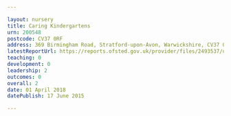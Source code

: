 ```yaml
---

layout: nursery
title: Caring Kindergartens
urn: 200548
postcode: CV37 0RF
address: 369 Birmingham Road, Stratford-upon-Avon, Warwickshire, CV37 0RF
latestReportUrl: https://reports.ofsted.gov.uk/provider/files/2493537/urn/200548.pdf
teaching: 0
development: 0
leadership: 2
outcomes: 0
overall: 2
date: 01 April 2018 
datePublish: 17 June 2015

---
```

